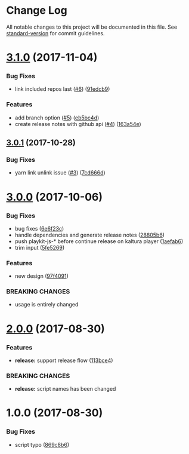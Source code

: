 # Change Log

All notable changes to this project will be documented in this file. See [standard-version](https://github.com/conventional-changelog/standard-version) for commit guidelines.

<a name="3.1.0"></a>
# [3.1.0](https://github.com/kaltura/playkit-js-env-manger/compare/v3.0.1...v3.1.0) (2017-11-04)


### Bug Fixes

* link included repos last ([#6](https://github.com/kaltura/playkit-js-env-manger/issues/6)) ([91edcb9](https://github.com/kaltura/playkit-js-env-manger/commit/91edcb9))


### Features

* add branch option ([#5](https://github.com/kaltura/playkit-js-env-manger/issues/5)) ([eb5bc4d](https://github.com/kaltura/playkit-js-env-manger/commit/eb5bc4d))
* create release notes with github api ([#4](https://github.com/kaltura/playkit-js-env-manger/issues/4)) ([163a54e](https://github.com/kaltura/playkit-js-env-manger/commit/163a54e))



<a name="3.0.1"></a>
## [3.0.1](https://github.com/kaltura/playkit-js-env-manger/compare/v3.0.0...v3.0.1) (2017-10-28)


### Bug Fixes

* yarn link unlink issue ([#3](https://github.com/kaltura/playkit-js-env-manger/issues/3)) ([7cd666d](https://github.com/kaltura/playkit-js-env-manger/commit/7cd666d))



<a name="3.0.0"></a>
# [3.0.0](https://github.com/kaltura/playkit-js-env-manger/compare/v2.0.0...v3.0.0) (2017-10-06)


### Bug Fixes

* bug fixes ([6e6f23c](https://github.com/kaltura/playkit-js-env-manger/commit/6e6f23c))
* handle dependencies and generate release notes ([28805b6](https://github.com/kaltura/playkit-js-env-manger/commit/28805b6))
* push playkit-js-* before continue release on kaltura player ([1aefab6](https://github.com/kaltura/playkit-js-env-manger/commit/1aefab6))
* trim input ([5fe5269](https://github.com/kaltura/playkit-js-env-manger/commit/5fe5269))


### Features

* new design ([97f4091](https://github.com/kaltura/playkit-js-env-manger/commit/97f4091))


### BREAKING CHANGES

* usage is entirely changed



<a name="2.0.0"></a>
# [2.0.0](https://github.com/kaltura/playkit-js-env-manger/compare/v1.0.0...v2.0.0) (2017-08-30)


### Features

* **release:** support release flow ([113bce4](https://github.com/kaltura/playkit-js-env-manger/commit/113bce4))


### BREAKING CHANGES

* **release:** script names has been changed



<a name="1.0.0"></a>
# 1.0.0 (2017-08-30)


### Bug Fixes

* script typo ([869c8b6](https://github.com/kaltura/playkit-js-env-manger/commit/869c8b6))
